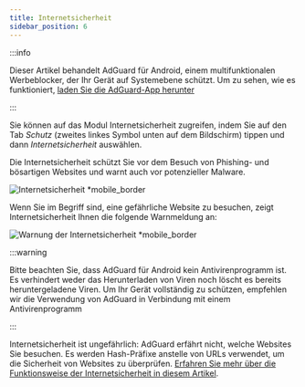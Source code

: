 ```yaml
---
title: Internetsicherheit
sidebar_position: 6
---
```


:::info

Dieser Artikel behandelt AdGuard für Android, einem multifunktionalen Werbeblocker, der Ihr Gerät auf Systemebene schützt. Um zu sehen, wie es funktioniert, [laden Sie die AdGuard-App herunter](https://agrd.io/download-kb-adblock)

:::

Sie können auf das Modul Internetsicherheit zugreifen, indem Sie auf den Tab _Schutz_ (zweites linkes Symbol unten auf dem Bildschirm) tippen und dann _Internetsicherheit_ auswählen.

Die Internetsicherheit schützt Sie vor dem Besuch von Phishing- und bösartigen Websites und warnt auch vor potenzieller Malware.

![Internetsicherheit \*mobile_border](https://cdn.adtidy.org/blog/new/1y6a8browsing_security.png)

Wenn Sie im Begriff sind, eine gefährliche Website zu besuchen, zeigt Internetsicherheit Ihnen die folgende Warnmeldung an:

![Warnung der Internetsicherheit \*mobile_border](https://cdn.adtidy.org/blog/new/o8s3Screenshot_2023-06-29-15-49-01-514-edit_com.android.chrome.jpg)

:::warning

Bitte beachten Sie, dass AdGuard für Android kein Antivirenprogramm ist. Es verhindert weder das Herunterladen von Viren noch löscht es bereits heruntergeladene Viren. Um Ihr Gerät vollständig zu schützen, empfehlen wir die Verwendung von AdGuard in Verbindung mit einem Antivirenprogramm

:::

Internetsicherheit ist ungefährlich: AdGuard erfährt nicht, welche Websites Sie besuchen. Es werden Hash-Präfixe anstelle von URLs verwendet, um die Sicherheit von Websites zu überprüfen. [Erfahren Sie mehr über die Funktionsweise der Internetsicherheit in diesem Artikel](/general/browsing-security/).

